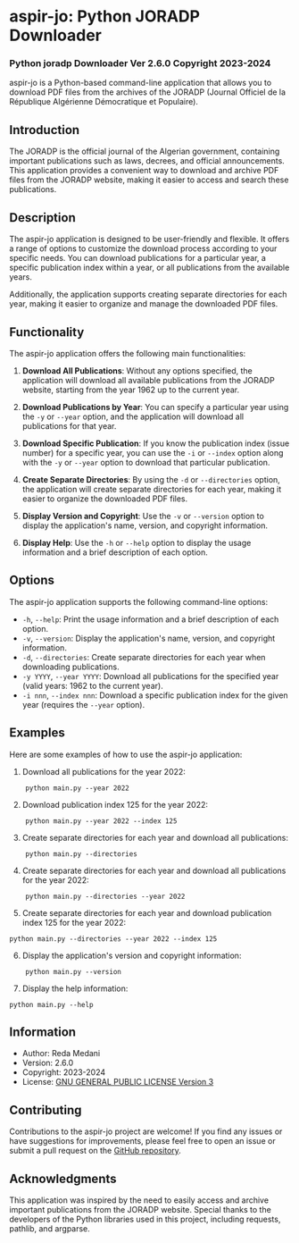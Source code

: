 


# aspir-jo: Python JORADP Downloader
### Python joradp Downloader Ver 2.6.0 Copyright 2023-2024

aspir-jo is a Python-based command-line application that allows you to download PDF files from the archives of the JORADP (Journal Officiel de la République Algérienne Démocratique et Populaire).

## Introduction

The JORADP is the official journal of the Algerian government, containing important publications such as laws, decrees, and official announcements. This application provides a convenient way to download and archive PDF files from the JORADP website, making it easier to access and search these publications.

## Description

The aspir-jo application is designed to be user-friendly and flexible. It offers a range of options to customize the download process according to your specific needs. You can download publications for a particular year, a specific publication index within a year, or all publications from the available years.

Additionally, the application supports creating separate directories for each year, making it easier to organize and manage the downloaded PDF files.

## Functionality

The aspir-jo application offers the following main functionalities:

1. **Download All Publications**: Without any options specified, the application will download all available publications from the JORADP website, starting from the year 1962 up to the current year.

2. **Download Publications by Year**: You can specify a particular year using the `-y` or `--year` option, and the application will download all publications for that year.

3. **Download Specific Publication**: If you know the publication index (issue number) for a specific year, you can use the `-i` or `--index` option along with the `-y` or `--year` option to download that particular publication.

4. **Create Separate Directories**: By using the `-d` or `--directories` option, the application will create separate directories for each year, making it easier to organize the downloaded PDF files.

5. **Display Version and Copyright**: Use the `-v` or `--version` option to display the application's name, version, and copyright information.

6. **Display Help**: Use the `-h` or `--help` option to display the usage information and a brief description of each option.

## Options

The aspir-jo application supports the following command-line options:

- `-h`, `--help`: Print the usage information and a brief description of each option.
- `-v`, `--version`: Display the application's name, version, and copyright information.
- `-d`, `--directories`: Create separate directories for each year when downloading publications.
- `-y YYYY`, `--year YYYY`: Download all publications for the specified year (valid years: 1962 to the current year).
- `-i nnn`, `--index nnn`: Download a specific publication index for the given year (requires the `--year` option).

## Examples

Here are some examples of how to use the aspir-jo application:

1. Download all publications for the year 2022:
```
    python main.py --year 2022
```

2. Download publication index 125 for the year 2022:

``` 
    python main.py --year 2022 --index 125 
```

3. Create separate directories for each year and download all publications:
```
    python main.py --directories
```

4. Create separate directories for each year and download all publications for the year 2022:
```
    python main.py --directories --year 2022
```

5. Create separate directories for each year and download publication index 125 for the year 2022:
```
python main.py --directories --year 2022 --index 125
```

6. Display the application's version and copyright information:
```
    python main.py --version
```

7. Display the help information:
```
python main.py --help
```


## Information

- Author: Reda Medani
- Version: 2.6.0
- Copyright: 2023-2024
- License: [GNU GENERAL PUBLIC LICENSE Version 3](https://www.gnu.org/licenses/gpl-3.0.html)

## Contributing

Contributions to the aspir-jo project are welcome! If you find any issues or have suggestions for improvements, please feel free to open an issue or submit a pull request on the [GitHub repository](https://github.com/levitastech/aspir-jo).

## Acknowledgments

This application was inspired by the need to easily access and archive important publications from the JORADP website. Special thanks to the developers of the Python libraries used in this project, including requests, pathlib, and argparse.

